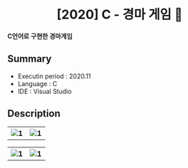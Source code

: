 <div align="center">
<h1>[2020] C - 경마 게임 🐎</h1></div>

 #### C언어로 구현한 경마게임

## Summary
- Executin period : 2020.11
- Language : C
- IDE : Visual Studio


## Description
<table>
   <tr>
     <th align="center">
       <img width="" alt="1" src="https://github.com/kkggee/c-racing-game/assets/95170836/084d2e04-6364-4433-911d-5871de42e486"/>
       <br>
    </th>
     <th align="center">
      <img width="" alt="1" src="https://github.com/kkggee/c-racing-game/assets/95170836/8d98f8cf-02e5-45a7-a889-bbcfdc50ce63"/>
       <br>
    </th>
  </tr>
</table>

<table>
   <tr>
     <th align="center">
       <img width="" alt="1" src="https://github.com/kkggee/c-racing-game/assets/95170836/b19dd2d7-5eb6-407a-b8e6-01d18c2ae0e6"/>
       <br>
    </th>
     <th align="center">
      <img width="" alt="1" src="https://github.com/kkggee/c-racing-game/assets/95170836/a20d605f-b1a0-4520-aa03-df45a14ca0df"/>
       <br>
    </th>
  </tr>
</table>
